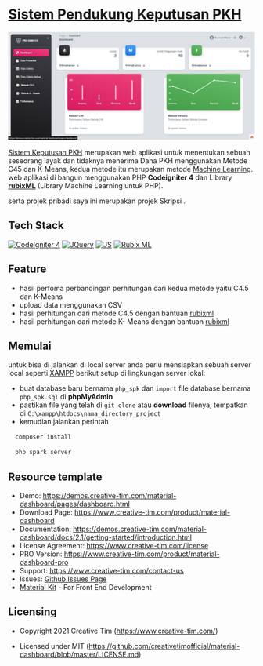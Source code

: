 # [Sistem Pendukung Keputusan PKH](https://github.com/Amar-arruf/App_Skipsiku)

![Image](/public/img/screenshot.jpg)

[Sistem Keputusan PKH](https://github.com/Amar-arruf/App_Skipsiku)
merupakan web aplikasi untuk menentukan sebuah seseorang layak dan tidaknya menerima Dana PKH menggunakan Metode C45 dan K-Means, kedua metode itu merupakan metode [Machine Learning](https://id.wikipedia.org/wiki/Pemelajaran_mesin). web aplikasi di bangun menggunakan PHP **Codeigniter 4** dan Library [**rubixML**](https://rubixml.com) (Library Machine Learning untuk PHP).

serta projek pribadi saya ini merupakan projek Skripsi .

## Tech Stack

[![CodeIgniter 4](https://img.shields.io/badge/CodeIgniter-4-orange)](https://codeigniter.com)
[![JQuery](https://img.shields.io/badge/jQuery-3.x-blue.svg)](https://jquery.com)
[![JS](https://img.shields.io/badge/javascript-ebdd1c?logo=javascript&logoColor=white)](https://javascript.info)
[![Rubix ML](https://img.shields.io/badge/Rubix_ML-Machine_Learning-green)](https://github.com/RubixML/ML/)

## Feature

- hasil perfoma perbandingan perhitungan dari kedua metode yaitu C4.5 dan K-Means
- upload data menggunakan CSV
- hasil perhitungan dari metode C4.5 dengan bantuan [rubixml](https://github.com/RubixML/ML)
- hasil perhitungan dari metode K- Means dengan bantuan [rubixml](https://github.com/RubixML/ML)

## Memulai

untuk bisa di jalankan di local server anda perlu mensiapkan sebuah server local seperti [XAMPP](https://www.apachefriends.org/download.html) berikut setup di lingkungan server lokal:

- buat database baru bernama `php_spk` dan `import` file database bernama `php_spk.sql` di **phpMyAdmin**
- pastikan file yang telah di `git clone` atau **download** filenya, tempatkan di `C:\xampp\htdocs\nama_directory_project`
- kemudian jalankan perintah

```ps
  composer install
```

```ps
  php spark server
```

## Resource template

- Demo: <https://demos.creative-tim.com/material-dashboard/pages/dashboard.html>
- Download Page: <https://www.creative-tim.com/product/material-dashboard>
- Documentation: <https://demos.creative-tim.com/material-dashboard/docs/2.1/getting-started/introduction.html>
- License Agreement: <https://www.creative-tim.com/license>
- PRO Version: <https://www.creative-tim.com/product/material-dashboard-pro>
- Support: <https://www.creative-tim.com/contact-us>
- Issues: [Github Issues Page](https://github.com/creativetimofficial/material-dashboard/issues)
- [Material Kit](https://www.creative-tim.com/product/material-kit?ref=github-md-free) - For Front End Development

## Licensing

- Copyright 2021 Creative Tim (https://www.creative-tim.com/)

- Licensed under MIT (https://github.com/creativetimofficial/material-dashboard/blob/master/LICENSE.md)
